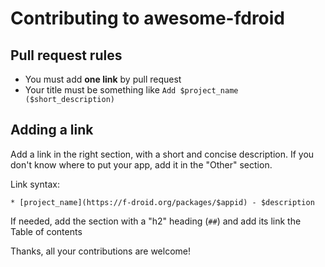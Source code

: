 # Contributing to awesome-fdroid

## Pull request rules

- You must add **one link** by pull request
- Your title must be something like `Add $project_name ($short_description)`

## Adding a link

Add a link in the right section, with a short and concise description. If you don't know where to put your app, add it in the "Other" section.

Link syntax:

`* [project_name](https://f-droid.org/packages/$appid) - $description`

If needed, add the section with a "h2" heading (`##`) and add its link the Table of contents

Thanks, all your contributions are welcome!
